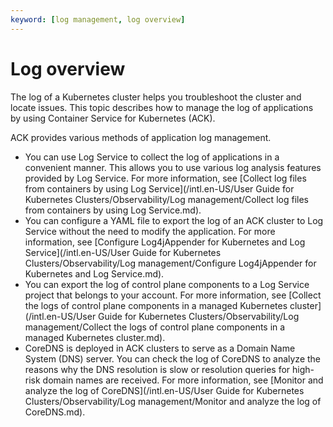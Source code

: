 ```yaml
---
keyword: [log management, log overview]
---
```


# Log overview

The log of a Kubernetes cluster helps you troubleshoot the cluster and locate issues. This topic describes how to manage the log of applications by using Container Service for Kubernetes \(ACK\).

ACK provides various methods of application log management.

-   You can use Log Service to collect the log of applications in a convenient manner. This allows you to use various log analysis features provided by Log Service. For more information, see [Collect log files from containers by using Log Service](/intl.en-US/User Guide for Kubernetes Clusters/Observability/Log management/Collect log files from containers by using Log Service.md).
-   You can configure a YAML file to export the log of an ACK cluster to Log Service without the need to modify the application. For more information, see [Configure Log4jAppender for Kubernetes and Log Service](/intl.en-US/User Guide for Kubernetes Clusters/Observability/Log management/Configure Log4jAppender for Kubernetes and Log Service.md).
-   You can export the log of control plane components to a Log Service project that belongs to your account. For more information, see [Collect the logs of control plane components in a managed Kubernetes cluster](/intl.en-US/User Guide for Kubernetes Clusters/Observability/Log management/Collect the logs of control plane components in a managed Kubernetes cluster.md).
-   CoreDNS is deployed in ACK clusters to serve as a Domain Name System \(DNS\) server. You can check the log of CoreDNS to analyze the reasons why the DNS resolution is slow or resolution queries for high-risk domain names are received. For more information, see [Monitor and analyze the log of CoreDNS](/intl.en-US/User Guide for Kubernetes Clusters/Observability/Log management/Monitor and analyze the log of CoreDNS.md).

